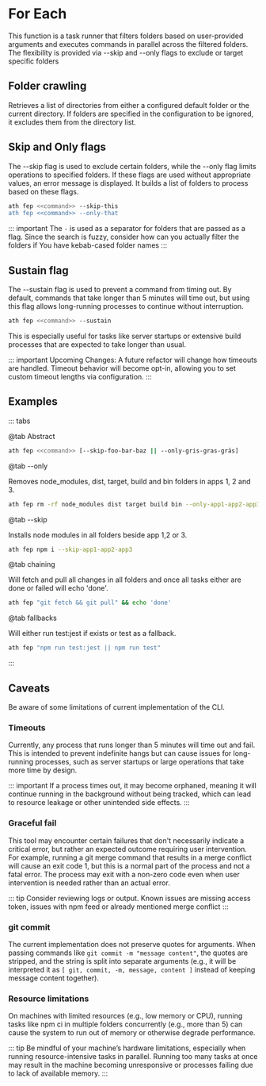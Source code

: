 # For Each

This function is a task runner that filters folders based on user-provided arguments and executes commands in parallel across the filtered folders. The flexibility is provided via --skip and --only flags to exclude or target specific folders

## Folder crawling

Retrieves a list of directories from either a configured default folder or the current directory.
If folders are specified in the configuration to be ignored, it excludes them from the directory list.

## Skip and Only flags

The --skip flag is used to exclude certain folders, while the --only flag limits operations to specified folders. If these flags are used without appropriate values, an error message is displayed.
It builds a list of folders to process based on these flags.

```sh
ath fep <<command>> --skip-this
ath fep <<command>> --only-that
```

::: important
The `-` is used as a separator for folders that are passed as a flag. Since the search is fuzzy, consider how can you actually filter the folders if You have kebab-cased folder names
:::

## Sustain flag

The --sustain flag is used to prevent a command from timing out. By default, commands that take longer than 5 minutes will time out, but using this flag allows long-running processes to continue without interruption.

```sh
ath fep <<command>> --sustain
```

This is especially useful for tasks like server startups or extensive build processes that are expected to take longer than usual.

::: important Upcoming Changes:
A future refactor will change how timeouts are handled. Timeout behavior will become opt-in, allowing you to set custom timeout lengths via configuration.
:::

## Examples

::: tabs

@tab Abstract

```sh
ath fep <<command>> [--skip-foo-bar-baz || --only-gris-gras-gräs]
```

@tab --only

Removes node_modules, dist, target, build and bin folders in apps 1, 2 and 3.

```sh
ath fep rm -rf node_modules dist target build bin --only-app1-app2-app3
```

@tab --skip

Installs node modules in all folders beside app 1,2 or 3.

```sh
ath fep npm i --skip-app1-app2-app3
```

@tab chaining

Will fetch and pull all changes in all folders and once all tasks either are done or failed will echo 'done'.

```sh
ath fep "git fetch && git pull" && echo 'done'
```

@tab fallbacks

Will either run test:jest if exists or test as a fallback.

```sh
ath fep "npm run test:jest || npm run test"
```

:::

## Caveats

Be aware of some limitations of current implementation of the CLI.

### Timeouts

Currently, any process that runs longer than 5 minutes will time out and fail. This is intended to prevent indefinite hangs but can cause issues for long-running processes, such as server startups or large operations that take more time by design.

::: important
If a process times out, it may become orphaned, meaning it will continue running in the background without being tracked, which can lead to resource leakage or other unintended side effects.
:::

### Graceful fail

This tool may encounter certain failures that don't necessarily indicate a critical error, but rather an expected outcome requiring user intervention. For example, running a git merge command that results in a merge conflict will cause an exit code 1, but this is a normal part of the process and not a fatal error. The process may exit with a non-zero code even when user intervention is needed rather than an actual error.

::: tip
Consider reviewing logs or output. Known issues are missing access token, issues with npm feed or already mentioned merge conflict
:::

### git commit

The current implementation does not preserve quotes for arguments. When passing commands like `git commit -m "message content"`, the quotes are stripped, and the string is split into separate arguments (e.g., it will be interpreted it as `[ git, commit, -m, message, content ]` instead of keeping message content together).

### Resource limitations

On machines with limited resources (e.g., low memory or CPU), running tasks like npm ci in multiple folders concurrently (e.g., more than 5) can cause the system to run out of memory or otherwise degrade performance.

::: tip
Be mindful of your machine’s hardware limitations, especially when running resource-intensive tasks in parallel.
Running too many tasks at once may result in the machine becoming unresponsive or processes failing due to lack of available memory.
:::
